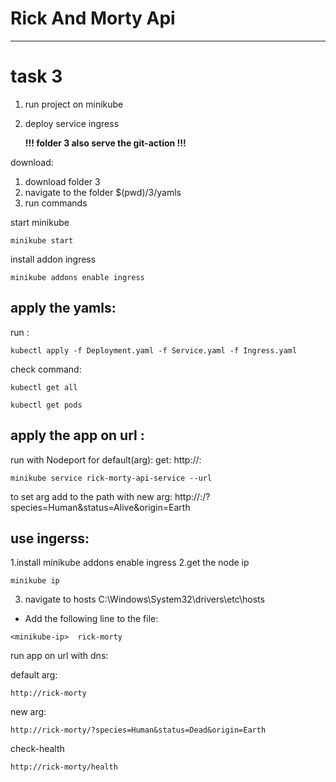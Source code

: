 # Rick And Morty Api
---
# task 3
1. run project on minikube
2. deploy service ingress

    **!!! folder 3 also serve the git-action !!!**

download:
1. download folder 3 
2. navigate to the folder $(pwd)/3/yamls
3. run commands

start minikube
```
minikube start
```
install addon ingress
```
minikube addons enable ingress
```


apply the yamls:
--------------------------
run :
```
kubectl apply -f Deployment.yaml -f Service.yaml -f Ingress.yaml

```

check command:

```
kubectl get all
```
```
kubectl get pods
```

apply the app on url :
---------------------

run with Nodeport for default(arg):
get: http://<minikube-ip>:<nodeport>
```
minikube service rick-morty-api-service --url
```
to set arg add to the path with new arg:
http://<minikube-ip>:<nodeport>/?species=Human&status=Alive&origin=Earth



use ingerss:
---------------

1.install minikube addons enable ingress
2.get the node ip
```
minikube ip
```
3. navigate to hosts 
C:\Windows\System32\drivers\etc\hosts 
 - Add the following line to the file:
```
<minikube-ip>  rick-morty
```
run app on url with dns:

default arg:
```
http://rick-morty
```
new arg:
```
http://rick-morty/?species=Human&status=Dead&origin=Earth
```
check-health
```
http://rick-morty/health
```

